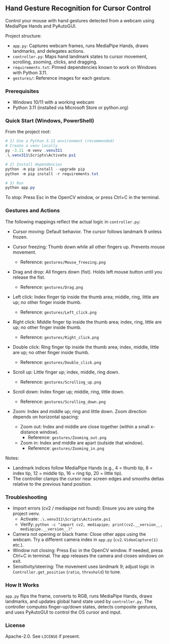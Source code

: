 ## Hand Gesture Recognition for Cursor Control
Control your mouse with hand gestures detected from a webcam using MediaPipe Hands and PyAutoGUI.

Project structure:
- `app.py`: Captures webcam frames, runs MediaPipe Hands, draws landmarks, and delegates actions.
- `controller.py`: Maps hand landmark states to cursor movement, scrolling, zooming, clicks, and dragging.
- `requirements.txt`: Pinned dependencies known to work on Windows with Python 3.11.
- `gestures/`: Reference images for each gesture.

### Prerequisites
- Windows 10/11 with a working webcam
- Python 3.11 (installed via Microsoft Store or python.org)

### Quick Start (Windows, PowerShell)
From the project root:

```powershell
# 1) Use a Python 3.11 environment (recommended)
# Create a venv locally
py -3.11 -m venv .venv311
.\.venv311\Scripts\Activate.ps1

# 2) Install dependencies
python -m pip install --upgrade pip
python -m pip install -r requirements.txt

# 3) Run
python app.py
```

To stop: Press Esc in the OpenCV window, or press Ctrl+C in the terminal.

### Gestures and Actions
The following mappings reflect the actual logic in `controller.py`:

- Cursor moving: Default behavior. The cursor follows landmark 9 unless frozen.
- Cursor freezing: Thumb down while all other fingers up. Prevents mouse movement.
  - Reference: `gestures/Mouse_freezing.png`

- Drag and drop: All fingers down (fist). Holds left mouse button until you release the fist.
  - Reference: `gestures/Drag.png`

- Left click: Index finger tip inside the thumb area; middle, ring, little are up; no other finger inside thumb.
  - Reference: `gestures/Left_click.png`

- Right click: Middle finger tip inside the thumb area; index, ring, little are up; no other finger inside thumb.
  - Reference: `gestures/Right_click.png`

- Double click: Ring finger tip inside the thumb area; index, middle, little are up; no other finger inside thumb.
  - Reference: `gestures/Double_click.png`

- Scroll up: Little finger up; index, middle, ring down.
  - Reference: `gestures/Scrolling_up.png`

- Scroll down: Index finger up; middle, ring, little down.
  - Reference: `gestures/Scrolling_down.png`

- Zoom: Index and middle up; ring and little down. Zoom direction depends on horizontal spacing:
  - Zoom out: Index and middle are close together (within a small x-distance window).
    - Reference: `gestures/Zooming_out.png`
  - Zoom in: Index and middle are apart (outside that window).
    - Reference: `gestures/Zooming_in.png`

Notes:
- Landmark indices follow MediaPipe Hands (e.g., 4 = thumb tip, 8 = index tip, 12 = middle tip, 16 = ring tip, 20 = little tip).
- The controller clamps the cursor near screen edges and smooths deltas relative to the previous hand position.

### Troubleshooting
- Import errors (cv2 / mediapipe not found): Ensure you are using the project venv.
  - Activate: `.\.venv311\Scripts\Activate.ps1`
  - Verify: `python -c "import cv2, mediapipe; print(cv2.__version__, mediapipe.__version__)"`
- Camera not opening or black frame: Close other apps using the webcam. Try a different camera index in `app.py` (`cv2.VideoCapture(1)` etc.).
- Window not closing: Press Esc in the OpenCV window. If needed, press Ctrl+C in terminal. The app releases the camera and closes windows on exit.
- Sensitivity/steering: The movement uses landmark 9; adjust logic in `Controller.get_position` (`ratio`, `threshold`) to tune.

### How It Works
`app.py` flips the frame, converts to RGB, runs MediaPipe Hands, draws landmarks, and updates global hand state used by `controller.py`. The controller computes finger-up/down states, detects composite gestures, and uses PyAutoGUI to control the OS cursor and input.

### License
Apache-2.0. See `LICENSE` if present.

